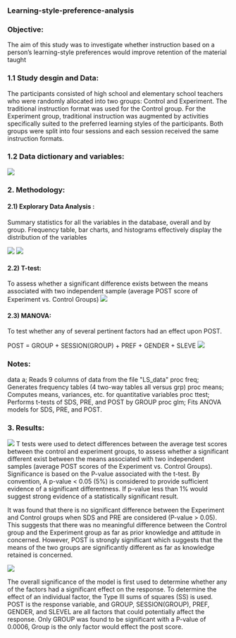### Learning-style-preference-analysis
### Objective:
The aim of this study was to investigate whether instruction based on a person’s learning-style preferences would improve retention of the material taught
### 1.1 Study desgin and Data: 
The participants consisted of high school and elementary school teachers who were randomly allocated into two groups: Control and Experiment. The traditional instruction format was used for the Control group. For the Experiment group, traditional instruction was augmented by activities specifically suited to the preferred learning styles of the participants. Both groups were split into four sessions and each session received the same instruction formats.
### 1.2 Data dictionary and variables:
![](picture/variables.png)
### 2. Methodology:
#### 2.1) Explorary Data Analysis : 
Summary statistics for all the variables in the database, overall and by group. 
Frequency table, bar charts, and histograms effectively display the distribution of the variables

![](figure-code/freq&histo.png)
![](figure-code/desc_stat.png)

#### 2.2) T-test: 
To assess whether a significant difference exists between the means associated with two independent sample (average POST score of Experiment vs. Control Groups)
![](figure-code/t-test.png)

#### 2.3) MANOVA: 
To test whether any of several pertinent  factors had an effect upon POST.

POST = GROUP + SESSION(GROUP) + PREF + GENDER + SLEVE
![](figure-code/anova.png)

### Notes:
data a; Reads 9 columns of data from the file "LS_data"
proc freq; Generates frequency tables (4 two-way tables all versus grp)
proc means; Computes means, variances, etc. for quantitative variables
proc ttest; Performs t-tests of SDS, PRE, and POST by GROUP
proc glm; Fits ANOVA models for SDS, PRE, and POST.

### 3. Results:
![](picture/t-test.png)
T tests were used to detect differences between the average test scores between the control and experiment groups, to assess whether a significant different exist between the means associated with two independent samples (average POST scores of the Experiment vs. Control Groups). Significance is based on the P-value associated with the t-test. By convention,
A p-value < 0.05 (5%) is considered to provide sufficient evidence of a significant differentness. If p-value less than 1% would suggest strong evidence of a statistically significant result.

It was found that there is no significant difference between the Experiment and Control groups when SDS and PRE are considered
(P-value > 0.05). This suggests that there was no meaningful difference between the Control group and the Experiment group as far as prior knowledge and attitude in concerned. However, POST is strongly significant which suggests that the means of the two groups are significantly different as far as knowledge retained is concerned.

![](picture/MANOVA.png)

The overall significance of the model is first used to determine whether any of the factors had a significant effect on the response. To determine the effect of an individual factor, the Type III sums of squares (SS) is used.
POST is the response variable, and GROUP, SESSION(GROUP), PREF, GENDER, and SLEVEL are all factors that could potentially affect the response. Only GROUP was found to be significant with a P-value of 0.0006, Group is the only factor would effect the post score. 
